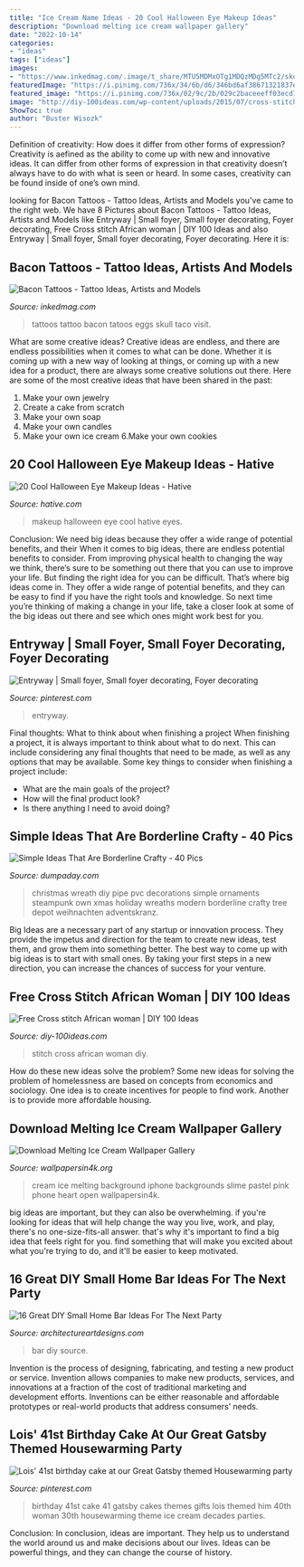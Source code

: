 ```yaml
---
title: "Ice Cream Name Ideas - 20 Cool Halloween Eye Makeup Ideas"
description: "Download melting ice cream wallpaper gallery"
date: "2022-10-14"
categories:
- "ideas"
tags: ["ideas"]
images:
- "https://www.inkedmag.com/.image/t_share/MTU5MDMxOTg1MDQzMDg5MTc2/skull.jpg"
featuredImage: "https://i.pinimg.com/736x/34/6b/d6/346bd6af38671321837e305775d6a100--st-birthday-nye-party.jpg"
featured_image: "https://i.pinimg.com/736x/02/9c/2b/029c2baceeeff03ecd7111166d9d20a6.jpg"
image: "http://diy-100ideas.com/wp-content/uploads/2015/07/cross-stitch-african-woman-4.jpg"
ShowToc: true
author: "Buster Wisozk"
---
```



Definition of creativity: How does it differ from other forms of expression?
Creativity is aefined as the ability to come up with new and innovative ideas. It can differ from other forms of expression in that creativity doesn’t always have to do with what is seen or heard. In some cases, creativity can be found inside of one’s own mind.

	

		
looking for Bacon Tattoos - Tattoo Ideas, Artists and Models you've came to the right web. We have 8 Pictures about Bacon Tattoos - Tattoo Ideas, Artists and Models like Entryway | Small foyer, Small foyer decorating, Foyer decorating, Free Cross stitch African woman | DIY 100 Ideas and also Entryway | Small foyer, Small foyer decorating, Foyer decorating. Here it is:
		
    
## Bacon Tattoos - Tattoo Ideas, Artists And Models

<img loading=lazy src="https://www.inkedmag.com/.image/t_share/MTU5MDMxOTg1MDQzMDg5MTc2/skull.jpg" onerror="this.onerror=null;this.src='https://tse4.mm.bing.net/th?id=OIP.lYj9aWWLCxm_TVyfRgiETgHaJ6&amp;pid=15.1';" alt="Bacon Tattoos - Tattoo Ideas, Artists and Models">

_Source: inkedmag.com_

>tattoos tattoo bacon tatoos eggs skull taco visit. 

	

What are some creative ideas?
Creative ideas are endless, and there are endless possibilities when it comes to what can be done. Whether it is coming up with a new way of looking at things, or coming up with a new idea for a product, there are always some creative solutions out there. Here are some of the most creative ideas that have been shared in the past:
1. Make your own jewelry 
2. Create a cake from scratch 
3. Make your own soap 
4. Make your own candles 
5. Make your own ice cream 
6.Make your own cookies 

    
## 20 Cool Halloween Eye Makeup Ideas - Hative

<img loading=lazy src="https://hative.com/wp-content/uploads/2014/10/halloween-eye-makeup/9-halloween-eye-makeup-ideas.jpg" onerror="this.onerror=null;this.src='https://tse4.mm.bing.net/th?id=OIP.egBEcGOVwpl3WjWluc82QwHaK8&amp;pid=15.1';" alt="20 Cool Halloween Eye Makeup Ideas - Hative">

_Source: hative.com_

>makeup halloween eye cool hative eyes. 

	

Conclusion: We need big ideas because they offer a wide range of potential benefits, and their
When it comes to big ideas, there are endless potential benefits to consider. From improving physical health to changing the way we think, there’s sure to be something out there that you can use to improve your life. But finding the right idea for you can be difficult. That’s where big ideas come in. They offer a wide range of potential benefits, and they can be easy to find if you have the right tools and knowledge. So next time you’re thinking of making a change in your life, take a closer look at some of the big ideas out there and see which ones might work best for you.

    
## Entryway | Small Foyer, Small Foyer Decorating, Foyer Decorating

<img loading=lazy src="https://i.pinimg.com/736x/02/9c/2b/029c2baceeeff03ecd7111166d9d20a6.jpg" onerror="this.onerror=null;this.src='https://tse4.mm.bing.net/th?id=OIP.YwfGhUn1VHWlelt1druSzgHaJ3&amp;pid=15.1';" alt="Entryway | Small foyer, Small foyer decorating, Foyer decorating">

_Source: pinterest.com_

>entryway. 

	

Final thoughts: What to think about when finishing a project
When finishing a project, it is always important to think about what to do next. This can include considering any final thoughts that need to be made, as well as any options that may be available. Some key things to consider when finishing a project include:
- What are the main goals of the project?
- How will the final product look?
- Is there anything I need to avoid doing?

    
## Simple Ideas That Are Borderline Crafty - 40 Pics

<img loading=lazy src="http://www.dumpaday.com/wp-content/uploads/2013/08/make-your-own-christmas-decorations.jpg" onerror="this.onerror=null;this.src='https://tse3.mm.bing.net/th?id=OIP.cuPG3q9omroeK_MyQ4P8QgHaLG&amp;pid=15.1';" alt="Simple Ideas That Are Borderline Crafty - 40 Pics">

_Source: dumpaday.com_

>christmas wreath diy pipe pvc decorations simple ornaments steampunk own xmas holiday wreaths modern borderline crafty tree depot weihnachten adventskranz. 

	

Big Ideas are a necessary part of any startup or innovation process. They provide the impetus and direction for the team to create new ideas, test them, and grow them into something better. The best way to come up with big ideas is to start with small ones. By taking your first steps in a new direction, you can increase the chances of success for your venture.

    
## Free Cross Stitch African Woman | DIY 100 Ideas

<img loading=lazy src="http://diy-100ideas.com/wp-content/uploads/2015/07/cross-stitch-african-woman-4.jpg" onerror="this.onerror=null;this.src='https://tse4.mm.bing.net/th?id=OIP.sSu1u4W8sjkwuIASSRAT9QDWEj&amp;pid=15.1';" alt="Free Cross stitch African woman | DIY 100 Ideas">

_Source: diy-100ideas.com_

>stitch cross african woman diy. 

	

How do these new ideas solve the problem?
Some new ideas for solving the problem of homelessness are based on concepts from economics and sociology. One idea is to create incentives for people to find work. Another is to provide more affordable housing.

    
## Download Melting Ice Cream Wallpaper Gallery

<img loading=lazy src="https://www.wallpapersin4k.org/wp-content/uploads/2017/04/Melting-Ice-Cream-Wallpaper-1.jpg" onerror="this.onerror=null;this.src='https://tse3.mm.bing.net/th?id=OIP.43gKhKdbIOJ88A-ikvVYPwHaK7&amp;pid=15.1';" alt="Download Melting Ice Cream Wallpaper Gallery">

_Source: wallpapersin4k.org_

>cream ice melting background iphone backgrounds slime pastel pink phone heart open wallpapersin4k. 

	

big ideas are important, but they can also be overwhelming. if you're looking for ideas that will help change the way you live, work, and play, there's no one-size-fits-all answer. that's why it's important to find a big idea that feels right for you. find something that will make you excited about what you're trying to do, and it'll be easier to keep motivated.

    
## 16 Great DIY Small Home Bar Ideas For The Next Party

<img loading=lazy src="https://www.architectureartdesigns.com/wp-content/uploads/2015/05/446.jpg" onerror="this.onerror=null;this.src='https://tse4.mm.bing.net/th?id=OIP.M0w-zA2T5arNSAOYUalkOwHaLJ&amp;pid=15.1';" alt="16 Great DIY Small Home Bar Ideas For The Next Party">

_Source: architectureartdesigns.com_

>bar diy source. 

	

Invention is the process of designing, fabricating, and testing a new product or service. Invention allows companies to make new products, services, and innovations at a fraction of the cost of traditional marketing and development efforts. Inventions can be either reasonable and affordable prototypes or real-world products that address consumers’ needs.

    
## Lois&#039; 41st Birthday Cake At Our Great Gatsby Themed Housewarming Party

<img loading=lazy src="https://i.pinimg.com/736x/34/6b/d6/346bd6af38671321837e305775d6a100--st-birthday-nye-party.jpg" onerror="this.onerror=null;this.src='https://tse2.mm.bing.net/th?id=OIP.2db9L_dkRkY1N0W8Dq2dXwHaJ4&amp;pid=15.1';" alt="Lois&#039; 41st birthday cake at our Great Gatsby themed Housewarming party">

_Source: pinterest.com_

>birthday 41st cake 41 gatsby cakes themes gifts lois themed him 40th woman 30th housewarming theme ice cream decades parties. 

	

Conclusion:
In conclusion, ideas are important. They help us to understand the world around us and make decisions about our lives. Ideas can be powerful things, and they can change the course of history.

